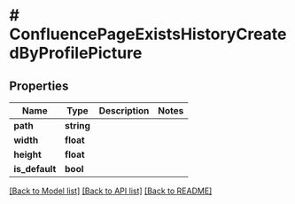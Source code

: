 # # ConfluencePageExistsHistoryCreatedByProfilePicture

## Properties

Name | Type | Description | Notes
------------ | ------------- | ------------- | -------------
**path** | **string** |  | 
**width** | **float** |  | 
**height** | **float** |  | 
**is_default** | **bool** |  | 

[[Back to Model list]](../../README.md#documentation-for-models) [[Back to API list]](../../README.md#documentation-for-api-endpoints) [[Back to README]](../../README.md)


